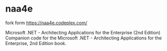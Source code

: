 # naa4e
fork form https://naa4e.codeplex.com/

Microsoft .NET - Architecting Applications for the Enterprise (2nd Edition)  
Companion code for the Microsoft .NET - Architecting Applications for the Enterprise, 2nd Edition book.
